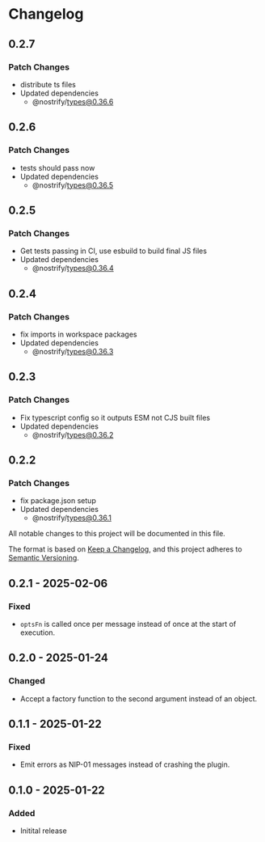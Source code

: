 # Changelog

## 0.2.7

### Patch Changes

- distribute ts files
- Updated dependencies
  - @nostrify/types@0.36.6

## 0.2.6

### Patch Changes

- tests should pass now
- Updated dependencies
  - @nostrify/types@0.36.5

## 0.2.5

### Patch Changes

- Get tests passing in CI, use esbuild to build final JS files
- Updated dependencies
  - @nostrify/types@0.36.4

## 0.2.4

### Patch Changes

- fix imports in workspace packages
- Updated dependencies
  - @nostrify/types@0.36.3

## 0.2.3

### Patch Changes

- Fix typescript config so it outputs ESM not CJS built files
- Updated dependencies
  - @nostrify/types@0.36.2

## 0.2.2

### Patch Changes

- fix package.json setup
- Updated dependencies
  - @nostrify/types@0.36.1

All notable changes to this project will be documented in this file.

The format is based on [Keep a Changelog](https://keepachangelog.com/en/1.1.0/),
and this project adheres to [Semantic Versioning](https://semver.org/spec/v2.0.0.html).

## 0.2.1 - 2025-02-06

### Fixed

- `optsFn` is called once per message instead of once at the start of execution.

## 0.2.0 - 2025-01-24

### Changed

- Accept a factory function to the second argument instead of an object.

## 0.1.1 - 2025-01-22

### Fixed

- Emit errors as NIP-01 messages instead of crashing the plugin.

## 0.1.0 - 2025-01-22

### Added

- Initital release
